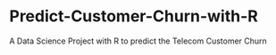 # Predict-Customer-Churn-with-R
A Data Science Project with R to predict the Telecom Customer Churn
